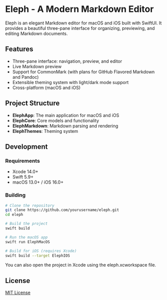# Eleph - A Modern Markdown Editor

Eleph is an elegant Markdown editor for macOS and iOS built with SwiftUI. It provides a beautiful three-pane interface for organizing, previewing, and editing Markdown documents.

## Features

- Three-pane interface: navigation, preview, and editor
- Live Markdown preview
- Support for CommonMark (with plans for GitHub Flavored Markdown and Pandoc)
- Extensible theming system with light/dark mode support
- Cross-platform (macOS and iOS)

## Project Structure

- **ElephApp**: The main application for macOS and iOS
- **ElephCore**: Core models and functionality
- **ElephMarkdown**: Markdown parsing and rendering
- **ElephThemes**: Theming system

## Development

### Requirements

- Xcode 14.0+
- Swift 5.9+
- macOS 13.0+ / iOS 16.0+

### Building

```bash
# Clone the repository
git clone https://github.com/yourusername/eleph.git
cd eleph

# Build the project
swift build

# Run the macOS app
swift run ElephMacOS

# Build for iOS (requires Xcode)
swift build --target ElephIOS
```

You can also open the project in Xcode using the eleph.xcworkspace file.

## License

[MIT License](LICENSE)